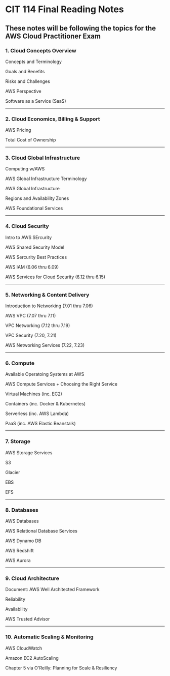 # CIT 114 Final Reading Notes

## These notes will be following the topics for the AWS Cloud Practitioner Exam

### 1. Cloud Concepts Overview

Concepts and Terminology

Goals and Benefits

Risks and Challenges

AWS Perspective

Software as a Service (SaaS)

------

### 2. Cloud Economics, Billing & Support

AWS Pricing



Total Cost of Ownership



------

### 3. Cloud Global Infrastructure

Computing w/AWS

AWS Global Infrastructure Terminology

AWS Global Infrastructure

Regions and Availability Zones

AWS Foundational Services

------

### 4. Cloud Security

Intro to AWS SErcurity

AWS Shared Security Model

AWS Sercurity Best Practices

AWS IAM (6.06 thru 6.09)

AWS Services for Cloud Security (6.12 thru 6.15)

------

### 5. Networking & Content Delivery

Introduction to Networking (7.01 thru 7.06)

AWS VPC (7.07 thru 7.11)

VPC Networking (7.12 thru 7.19)

VPC Security (7.20, 7.21)

AWS Networking Services (7.22, 7.23)

------

### 6. Compute

Available Operatoing Systems at AWS

AWS Compute Services + Choosing the Right Service

Virtual Machines (inc. EC2)

Containers (inc. Docker & Kubernetes)

Serverless (inc. AWS Lambda)

PaaS (inc. AWS Elastic Beanstalk)

------

### 7. Storage

AWS Storage Services

S3

Glacier

EBS

EFS

------

### 8. Databases

AWS Databases

AWS Relational Database Services

AWS Dynamo DB

AWS Redshift

AWS Aurora

------

### 9. Cloud Architecture

Document: AWS Well Architected Framework

Reliability

Availability

AWS Trusted Advisor


------

### 10. Automatic Scaling & Monitoring

AWS CloudWatch

Amazon EC2 AutoScaling

Chapter 5 via O'Reilly: Planning for Scale & Resiliency

